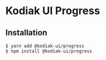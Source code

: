 # Kodiak UI Progress

## Installation

```
$ yarn add @kodiak-ui/progress
$ npm install @kodiak-ui/progress
```
